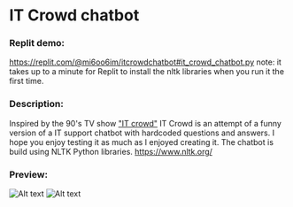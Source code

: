 # IT Crowd chatbot

### Replit demo:
https://replit.com/@mi6oo6im/itcrowdchatbot#it_crowd_chatbot.py
note: it takes up to a minute for Replit to install the nltk libraries when you run it the first time.

### Description:
Inspired by the 90's TV show ["IT crowd"](https://www.youtube.com/watch?v=wSAtLkuuNJE) IT Crowd is an attempt of a funny version of a IT
support chatbot with hardcoded questions and answers. I hope you enjoy testing it as much as I enjoyed creating it. The chatbot is build using NLTK Python libraries. https://www.nltk.org/

### Preview:
![Alt text](https://github.com/mi6oo6im/my_python_training/blob/main/training_projects/it_crowd_chatbot/it_crowd_chatbot.png)
![Alt text](https://github.com/mi6oo6im/my_python_training/blob/main/training_projects/it_crowd_chatbot/it_crowd_chatbot_replit.png)
